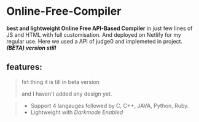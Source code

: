 # Online-Free-Compiler
**best and lightweight Online Free API-Based Compiler** in just few lines of JS and HTML with full customisation. And deployed on Netlify for my regular use.
Here we used a APi of judge0 and implemeted in project. ***(BETA) version still***

## features:
> firt thing it is till in beta version 
>
> and I haven't added any design yet. 

>- Support 4 langauges followed by C, C++, JAVA, Python, Ruby.
>- Lightweight with *Darkmode Enabled*
